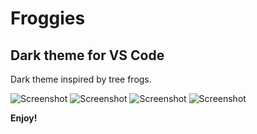 # Froggies

## Dark theme for VS Code
Dark theme inspired by tree frogs. 

![Screenshot](https://raw.githubusercontent.com/linda-jh/froggies-theme/images/example1.png)
![Screenshot](https://raw.githubusercontent.com/linda-jh/froggies-theme/images/example2.png)
![Screenshot](https://raw.githubusercontent.com/linda-jh/froggies-theme/images/example3.png)
![Screenshot](https://raw.githubusercontent.com/linda-jh/froggies-theme/images/example4.png)

**Enjoy!**
